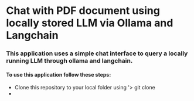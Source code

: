 # Chat with PDF document using locally stored LLM via Ollama and Langchain

### This application uses a simple chat interface to query a locally running LLM through ollama and langchain.

#### To use this application follow these steps:

* Clone this repository to your local folder using '> git clone *<repo name>*
* 